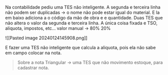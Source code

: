 Na contabilidade pediu uma TES não inteligente.
A segunda e terceira linha não podem ser duplicadas -> o nome não pode estar igual do material.
E la em baixo adiciona a o código da mão de obra e e quantidade.
Duas TES que não altera o valor da segunda e terceira linha. A única coisa fixada e TSO, aliquota, impostos, etc... valor manual -> 80% 20%

![[Pasted image 20240124145908.png]]

E fazer uma TES não inteligente que calcula a aliquota, pois ela não sabe em campo colocar na nota.


>Sobre a nota Triangular -> uma TES que não movimento estoque, para cadastrar nota.
